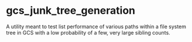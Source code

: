 # gcs_junk_tree_generation
A utility meant to test list performance of various paths within a file system tree in GCS with a low probability of a few, very large sibling counts.
